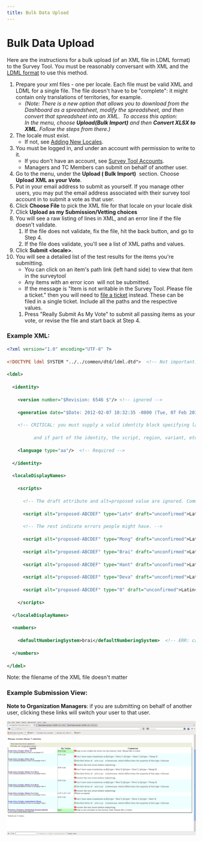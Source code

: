 ```yaml
---
title: Bulk Data Upload
---
```


# Bulk Data Upload

Here are the instructions for a bulk upload (of an XML file in LDML format) to the Survey Tool. You must be reasonably conversant with XML and the [LDML format](http://unicode.org/reports/tr35/) to use this method.

1. Prepare your xml files \- one per locale. Each file must be valid XML and LDML for a single file. The file doesn't have to be "complete": it might contain only translations of territories, for example.
	- *(Note: There is a new option that allows you to download from the Dashboard as a spreadsheet, modify the spreadsheet, and then convert that spreadsheet into an XML.  To access this option:<br> In the menu, choose **Upload(Bulk Import)** and then **Convert XLSX to XML**. Follow the steps from there.)*
2. The locale must exist. 
	- If not, see [Adding New Locales](/index/bug-reports#New_Locales).
3. You must be logged in, and under an account with permission to write to it.
	- If you don't have an account, see [Survey Tool Accounts](/index/survey-tool/accounts).
	- Managers and TC Members can submit on behalf of another user.
4. Go to the menu, under the **Upload ( Bulk Import)**  section. Choose **Upload XML as your Vote**.
5. Put in your email address to submit as yourself. If you manage other users, you may put the email address associated with their survey tool account in to submit a vote as that user.
6. Click **Choose File** to pick the XML file for that locale on your locale disk
7. Click **Upload as my Submission/Vetting choices**
8. You will see a raw listing of lines in XML, and an error line if the file doesn't validate.
	1. If the file does not validate, fix the file, hit the back button, and go to Step 4.
	2. If the file does validate, you'll see a list of XML paths and values.
9. Click **Submit \<locale\>**.
10. You will see a detailed list of the test results for the items you're submitting.
	- You can click on an item's path link (left hand side) to view that item in the surveytool
	- Any items with an error icon  will not be submitted.
	- If the message is "Item is not writable in the Survey Tool. Please file a ticket." then you will need to [file a ticket](/index/bug-reports#TOC-Filing-a-Ticket) instead. These can be filed in a single ticket. Include all the paths and the respective values.
	1. Press "Really Submit As My Vote" to submit all passing items as your vote, or revise the file and start back at Step 4.

### Example XML:

```xml
<?xml version="1.0" encoding="UTF-8" ?>

<!DOCTYPE ldml SYSTEM "../../common/dtd/ldml.dtd">  <!-- Not important. Latest DTD will be used. -->

<ldml>

  <identity>

    <version number="$Revision: 6546 $"/> <!-- ignored -->

    <generation date="$Date: 2012-02-07 10:32:35 -0800 (Tue, 07 Feb 2012) $"/> <!-- ignored -->

    <!-- CRITICAL: you must supply a valid identity block specifying language,

          and if part of the identity, the script, region, variant, etc. -->

    <language type="aa"/>  <!-- Required -->

  </identity>

  <localeDisplayNames>

    <scripts>

      <!-- The draft attribute and alt=proposed value are ignored. Comments are ignored.  -->

      <script alt="proposed-ABCDEF" type="Latn" draft="unconfirmed">Latin</script>  <!-- OK. -->

      <!-- The rest indicate errors people might have. -->

      <script alt="proposed-ABCDEF" type="Mong" draft="unconfirmed">Latin</script> <!-- ERR: duplicate -->

      <script alt="proposed-ABCDEF" type="Brai" draft="unconfirmed">Latin</script> <!-- ERR: duplicate -->

      <script alt="proposed-ABCDEF" type="Hant" draft="unconfirmed">Latin</script> <!-- ERR: duplicate -->

      <script alt="proposed-ABCDEF" type="Deva" draft="unconfirmed">Latin</script> <!-- ERR: duplicate -->

      <script alt="proposed-ABCDEF" type="0" draft="unconfirmed">Latin</script>    <!-- ERR: bad 'type' -->

    </scripts>

  </localeDisplayNames>

  <numbers>

    <defaultNumberingSystem>brai</defaultNumberingSystem>  <!-- ERR: can't change via survey tool -->

  </numbers>

</ldml>
```

Note: the filename of the XML file doesn't matter

### Example Submission View:

**Note to Organization Managers**: if you are submitting on behalf of another user, clicking these links will switch your user to that user.

![image](../../images/index/bulkDataUpload0.png)

